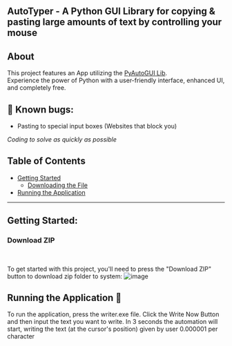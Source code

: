 ## AutoTyper - A Python GUI Library for copying & pasting large amounts of text by controlling your mouse

## About

This project features an App utilizing the [PyAutoGUI Lib](https://pypi.org/project/PyAutoGUI/).
<br>
Experience the power of Python with a user-friendly interface, enhanced UI, and completely free.

## 🚧 Known bugs:
- Pasting to special input boxes (Websites that block you)

_Coding to solve as quickly as possible_

 ## Table of Contents  
- [Getting Started](#getting-started)  
  - [Downloading the File](#download-zip)   
- [Running the Application](#running-the-application-rocket)  

<hr>

## Getting Started:

### Download ZIP

<br>

To get started with this project, you'll need to press the "Download ZIP" button to download zip folder to system:
![image](https://github.com/peme969/Clipboard-Paster/assets/136040410/55cfa37b-ddf7-4af0-8ab0-b072062859ac)

## Running the Application :rocket:
To run the application, press the writer.exe file.
Click the Write Now Button and then input the text you want to write. In 3 seconds the automation will start, writing the text (at the cursor's position) given by user 0.000001 per character

